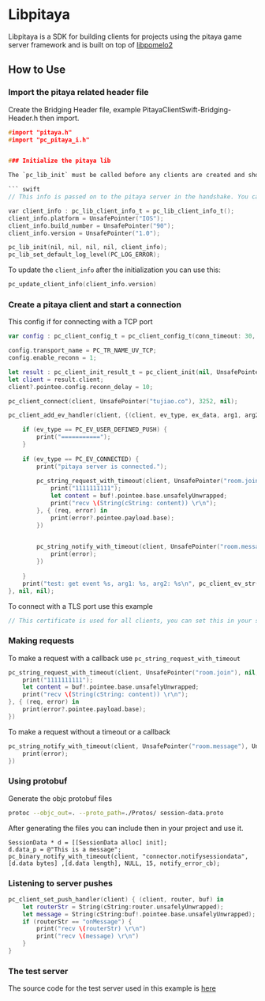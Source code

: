 # Libpitaya

Libpitaya is a SDK for building clients for projects using the pitaya game server framework and is built on top of [libpomelo2](https://github.com/NetEase/libpomelo2)

## How to Use


### Import the pitaya related header file

Create the Bridging Header file, example PitayaClientSwift-Bridging-Header.h then import.

``` c
#import "pitaya.h"
#import "pc_pitaya_i.h"


### Initialize the pitaya lib

The `pc_lib_init` must be called before any clients are created and should only be called once. The `client_info` struct is pased on to the pitaya server in the handshake, you can use this for some clever routing.  

``` swift
// This info is passed on to the pitaya server in the handshake. You can use this for routing

var client_info : pc_lib_client_info_t = pc_lib_client_info_t();
client_info.platform = UnsafePointer("IOS");
client_info.build_number = UnsafePointer("90");
client_info.version = UnsafePointer("1.0");

pc_lib_init(nil, nil, nil, nil, client_info);
pc_lib_set_default_log_level(PC_LOG_ERROR);
```

To update the `client_info` after the initialization you can use this:
``` swift
pc_update_client_info(client_info.version)
```

### Create a pitaya client and start a connection

This config if for connecting with a TCP port
``` swift
var config : pc_client_config_t = pc_client_config_t(conn_timeout: 30, enable_reconn: 1, reconn_max_retry: PC_ALWAYS_RETRY, reconn_delay: 30, reconn_delay_max: 1, reconn_exp_backoff: 1, enable_polling: 0, local_storage_cb: nil, ls_ex_data: nil, transport_name: PC_TR_NAME_UV_TCP, disable_compression: 0)

config.transport_name = PC_TR_NAME_UV_TCP;
config.enable_reconn = 1;

let result : pc_client_init_result_t = pc_client_init(nil, UnsafePointer([config]));
let client = result.client;
client?.pointee.config.reconn_delay = 10;

pc_client_connect(client, UnsafePointer("tujiao.co"), 3252, nil);

pc_client_add_ev_handler(client, {(client, ev_type, ex_data, arg1, arg2) in

    if (ev_type == PC_EV_USER_DEFINED_PUSH) {
        print("===========");
    }
    
    if (ev_type == PC_EV_CONNECTED) {
        print("pitaya server is connected.");
        
        pc_string_request_with_timeout(client, UnsafePointer("room.join"), nil, nil, 15, {(req, buf) in
            print("1111111111");
            let content = buf!.pointee.base.unsafelyUnwrapped;
            print("recv \(String(cString: content)) \r\n");
        }, { (req, error) in
            print(error?.pointee.payload.base);
        })

        
        pc_string_notify_with_timeout(client, UnsafePointer("room.message"), UnsafePointer("{\"name\":\"arden\", \"content\":\"welcome arden(他乐)\"}"), nil, 15, { (req, error) in
            print(error);
        })
        
    }
    print("test: get event %s, arg1: %s, arg2: %s\n", pc_client_ev_str(ev_type), arg1, arg2);
}, nil, nil);

```

To connect with a TLS port use this example

``` swift
// This certificate is used for all clients, you can set this in your setup function


```

### Making requests


To make a request with a callback use `pc_string_request_with_timeout`
``` swift
pc_string_request_with_timeout(client, UnsafePointer("room.join"), nil, nil, 15, {(req, buf) in
    print("1111111111");
    let content = buf!.pointee.base.unsafelyUnwrapped;
    print("recv \(String(cString: content)) \r\n");
}, { (req, error) in
    print(error?.pointee.payload.base);
})


```
To make a request without a timeout or a callback 

``` swift
pc_string_notify_with_timeout(client, UnsafePointer("room.message"), UnsafePointer("{\"name\":\"arden\", \"content\":\"welcome arden(他乐)\"}"), nil, 15, { (req, error) in
    print(error);
})
```

### Using protobuf

Generate the objc protobuf files

``` bash
protoc --objc_out=. --proto_path=./Protos/ session-data.proto
```

After generating the files you can include then in your project and use it.
``` objc 
SessionData * d = [[SessionData alloc] init];
d.data_p = @"This is a message";
pc_binary_notify_with_timeout(client, "connector.notifysessiondata", [d.data bytes] ,[d.data length], NULL, 15, notify_error_cb);
```

### Listening to server pushes

``` swift
pc_client_set_push_handler(client) { (client, router, buf) in
    let routerStr = String(cString:router.unsafelyUnwrapped);
    let message = String(cString:buf!.pointee.base.unsafelyUnwrapped);
    if (routerStr == "onMessage") {
        print("recv \(routerStr) \r\n")
        print("recv \(message) \r\n")
    }
}
```

### The test server

The source code for the test server used in  this example is [here](https://github.com/topfreegames/libpitaya/tree/master/pitaya-servers)

